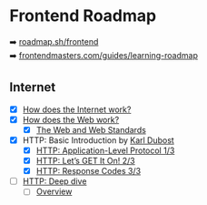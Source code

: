 # Frontend Roadmap

➡️ [roadmap.sh/frontend](https://roadmap.sh/frontend)\
➡️ [frontendmasters.com/guides/learning-roadmap](https://frontendmasters.com/guides/learning-roadmap)

## Internet

- [x] [How does the Internet work?](https://developer.mozilla.org/en-US/docs/Learn/Common_questions/How_does_the_Internet_work)
- [x] [How does the Web work?](https://developer.mozilla.org/en-US/docs/Learn/Getting_started_with_the_web/How_the_Web_works)
  - [x] [The Web and Web Standards](https://developer.mozilla.org/en-US/docs/Learn/Getting_started_with_the_web/The_web_and_web_standards)
- [x] HTTP: Basic Introduction by [Karl Dubost](https://dev.opera.com/authors/karl-dubost/)
  - [x] [HTTP: Application-Level Protocol 1/3](https://dev.opera.com/articles/http-basic-introduction/)
  - [x] [HTTP: Let’s GET It On! 2/3](https://dev.opera.com/articles/http-lets-get-it-on/)
  - [x] [HTTP: Response Codes 3/3](https://dev.opera.com/articles/http-lets-get-it-on/)
- [ ] [HTTP: Deep dive](https://developer.mozilla.org/en-US/docs/Web/HTTP)
  - [ ] [Overview](https://developer.mozilla.org/en-US/docs/Web/HTTP/Overview)
